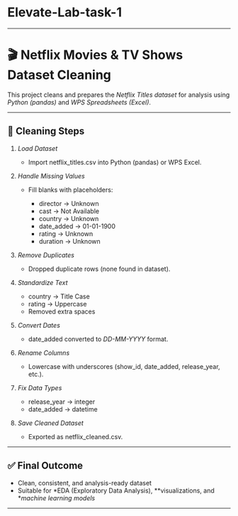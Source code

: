 # Elevate-Lab-task-1


---

# 🎬 Netflix Movies & TV Shows Dataset Cleaning

This project cleans and prepares the *Netflix Titles dataset* for analysis using *Python (pandas)* and *WPS Spreadsheets (Excel)*.

---

## 📌 Cleaning Steps

1. *Load Dataset*

   * Import netflix_titles.csv into Python (pandas) or WPS Excel.

2. *Handle Missing Values*

   * Fill blanks with placeholders:

     * director → Unknown
     * cast → Not Available
     * country → Unknown
     * date_added → 01-01-1900
     * rating → Unknown
     * duration → Unknown

3. *Remove Duplicates*

   * Dropped duplicate rows (none found in dataset).

4. *Standardize Text*

   * country → Title Case
   * rating → Uppercase
   * Removed extra spaces

5. *Convert Dates*

   * date_added converted to *DD-MM-YYYY* format.

6. *Rename Columns*

   * Lowercase with underscores (show_id, date_added, release_year, etc.).

7. *Fix Data Types*

   * release_year → integer
   * date_added → datetime

8. *Save Cleaned Dataset*

   * Exported as netflix_cleaned.csv.

---

## ✅ Final Outcome

* Clean, consistent, and analysis-ready dataset
* Suitable for *EDA (Exploratory Data Analysis), **visualizations, and **machine learning models*

---
